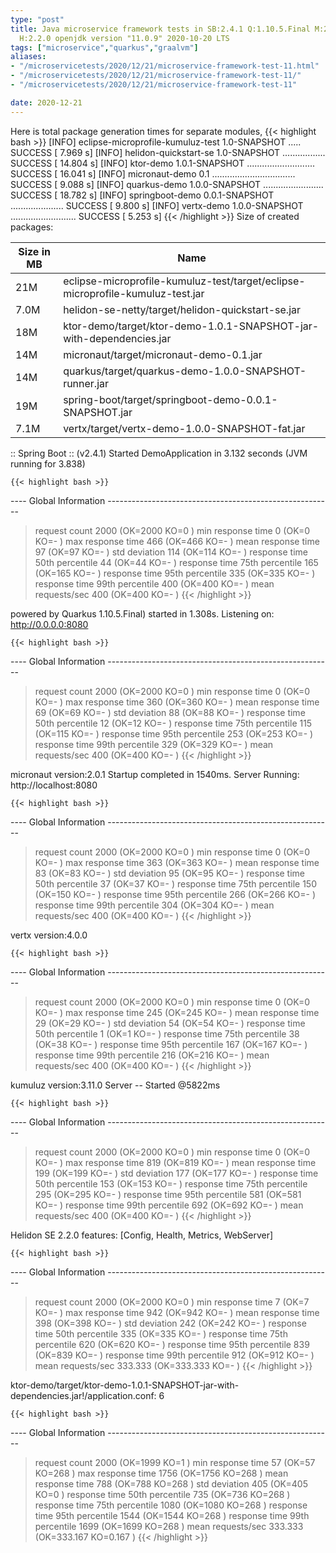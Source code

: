 ```yaml
---
type: "post"
title: Java microservice framework tests in SB:2.4.1 Q:1.10.5.Final M:2.2.1 V:4.0.0
  H:2.2.0 openjdk version "11.0.9" 2020-10-20 LTS
tags: ["microservice","quarkus","graalvm"]
aliases:
- "/microservicetests/2020/12/21/microservice-framework-test-11.html"
- "/microservicetests/2020/12/21/microservice-framework-test-11/"
- "/microservicetests/2020/12/21/microservice-framework-test-11"

date: 2020-12-21
---
```

 
Here is total package generation times for separate modules,
{{< highlight bash >}}
[INFO] eclipse-microprofile-kumuluz-test 1.0-SNAPSHOT ..... SUCCESS [  7.969 s]
[INFO] helidon-quickstart-se 1.0-SNAPSHOT ................. SUCCESS [ 14.804 s]
[INFO] ktor-demo 1.0.1-SNAPSHOT ........................... SUCCESS [ 16.041 s]
[INFO] micronaut-demo 0.1 ................................. SUCCESS [  9.088 s]
[INFO] quarkus-demo 1.0.0-SNAPSHOT ........................ SUCCESS [ 18.782 s]
[INFO] springboot-demo 0.0.1-SNAPSHOT ..................... SUCCESS [  9.800 s]
[INFO] vertx-demo 1.0.0-SNAPSHOT .......................... SUCCESS [  5.253 s]
{{< /highlight >}}
Size of created packages:

| Size in MB |  Name |
|------------|-------|
| 21M | eclipse-microprofile-kumuluz-test/target/eclipse-microprofile-kumuluz-test.jar |
| 7.0M | helidon-se-netty/target/helidon-quickstart-se.jar |
| 18M | ktor-demo/target/ktor-demo-1.0.1-SNAPSHOT-jar-with-dependencies.jar |
| 14M | micronaut/target/micronaut-demo-0.1.jar |
| 14M | quarkus/target/quarkus-demo-1.0.0-SNAPSHOT-runner.jar |
| 19M | spring-boot/target/springboot-demo-0.0.1-SNAPSHOT.jar |
| 7.1M | vertx/target/vertx-demo-1.0.0-SNAPSHOT-fat.jar |


:: Spring Boot :: (v2.4.1) Started DemoApplication in 3.132 seconds (JVM running for 3.838)

    {{< highlight bash >}}
---- Global Information --------------------------------------------------------
> request count                                       2000 (OK=2000   KO=0     )
> min response time                                      0 (OK=0      KO=-     )
> max response time                                    466 (OK=466    KO=-     )
> mean response time                                    97 (OK=97     KO=-     )
> std deviation                                        114 (OK=114    KO=-     )
> response time 50th percentile                         44 (OK=44     KO=-     )
> response time 75th percentile                        165 (OK=165    KO=-     )
> response time 95th percentile                        335 (OK=335    KO=-     )
> response time 99th percentile                        400 (OK=400    KO=-     )
> mean requests/sec                                    400 (OK=400    KO=-     )
{{< /highlight >}}

powered by Quarkus 1.10.5.Final) started in 1.308s. Listening on: http://0.0.0.0:8080

    {{< highlight bash >}}
---- Global Information --------------------------------------------------------
> request count                                       2000 (OK=2000   KO=0     )
> min response time                                      0 (OK=0      KO=-     )
> max response time                                    360 (OK=360    KO=-     )
> mean response time                                    69 (OK=69     KO=-     )
> std deviation                                         88 (OK=88     KO=-     )
> response time 50th percentile                         12 (OK=12     KO=-     )
> response time 75th percentile                        115 (OK=115    KO=-     )
> response time 95th percentile                        253 (OK=253    KO=-     )
> response time 99th percentile                        329 (OK=329    KO=-     )
> mean requests/sec                                    400 (OK=400    KO=-     )
{{< /highlight >}}

micronaut version:2.0.1 Startup completed in 1540ms. Server Running: http://localhost:8080

    {{< highlight bash >}}
---- Global Information --------------------------------------------------------
> request count                                       2000 (OK=2000   KO=0     )
> min response time                                      0 (OK=0      KO=-     )
> max response time                                    363 (OK=363    KO=-     )
> mean response time                                    83 (OK=83     KO=-     )
> std deviation                                         95 (OK=95     KO=-     )
> response time 50th percentile                         37 (OK=37     KO=-     )
> response time 75th percentile                        150 (OK=150    KO=-     )
> response time 95th percentile                        266 (OK=266    KO=-     )
> response time 99th percentile                        304 (OK=304    KO=-     )
> mean requests/sec                                    400 (OK=400    KO=-     )
{{< /highlight >}}

vertx version:4.0.0

    {{< highlight bash >}}
---- Global Information --------------------------------------------------------
> request count                                       2000 (OK=2000   KO=0     )
> min response time                                      0 (OK=0      KO=-     )
> max response time                                    245 (OK=245    KO=-     )
> mean response time                                    29 (OK=29     KO=-     )
> std deviation                                         54 (OK=54     KO=-     )
> response time 50th percentile                          1 (OK=1      KO=-     )
> response time 75th percentile                         38 (OK=38     KO=-     )
> response time 95th percentile                        167 (OK=167    KO=-     )
> response time 99th percentile                        216 (OK=216    KO=-     )
> mean requests/sec                                    400 (OK=400    KO=-     )
{{< /highlight >}}

kumuluz version:3.11.0 Server -- Started @5822ms

    {{< highlight bash >}}
---- Global Information --------------------------------------------------------
> request count                                       2000 (OK=2000   KO=0     )
> min response time                                      0 (OK=0      KO=-     )
> max response time                                    819 (OK=819    KO=-     )
> mean response time                                   199 (OK=199    KO=-     )
> std deviation                                        177 (OK=177    KO=-     )
> response time 50th percentile                        153 (OK=153    KO=-     )
> response time 75th percentile                        295 (OK=295    KO=-     )
> response time 95th percentile                        581 (OK=581    KO=-     )
> response time 99th percentile                        692 (OK=692    KO=-     )
> mean requests/sec                                    400 (OK=400    KO=-     )
{{< /highlight >}}

Helidon SE 2.2.0 features: [Config, Health, Metrics, WebServer]

    {{< highlight bash >}}
---- Global Information --------------------------------------------------------
> request count                                       2000 (OK=2000   KO=0     )
> min response time                                      7 (OK=7      KO=-     )
> max response time                                    942 (OK=942    KO=-     )
> mean response time                                   398 (OK=398    KO=-     )
> std deviation                                        242 (OK=242    KO=-     )
> response time 50th percentile                        335 (OK=335    KO=-     )
> response time 75th percentile                        620 (OK=620    KO=-     )
> response time 95th percentile                        839 (OK=839    KO=-     )
> response time 99th percentile                        912 (OK=912    KO=-     )
> mean requests/sec                                333.333 (OK=333.333 KO=-     )
{{< /highlight >}}

ktor-demo/target/ktor-demo-1.0.1-SNAPSHOT-jar-with-dependencies.jar!/application.conf: 6

    {{< highlight bash >}}
---- Global Information --------------------------------------------------------
> request count                                       2000 (OK=1999   KO=1     )
> min response time                                     57 (OK=57     KO=268   )
> max response time                                   1756 (OK=1756   KO=268   )
> mean response time                                   788 (OK=788    KO=268   )
> std deviation                                        405 (OK=405    KO=0     )
> response time 50th percentile                        735 (OK=736    KO=268   )
> response time 75th percentile                       1080 (OK=1080   KO=268   )
> response time 95th percentile                       1544 (OK=1544   KO=268   )
> response time 99th percentile                       1699 (OK=1699   KO=268   )
> mean requests/sec                                333.333 (OK=333.167 KO=0.167 )
{{< /highlight >}}
